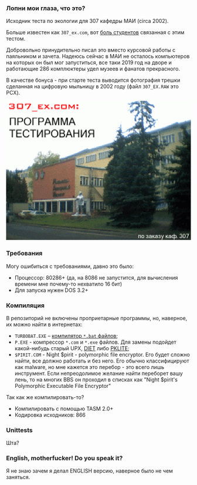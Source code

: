 ### Лопни мои глаза, что это?

Исходник теста по экологии для 307 кафедры МАИ (circa 2002).

Больше известен как `307_ex.com`, вот [боль студентов][1] связанная с этим
тестом.

Добровольно принудительно писал это вместо курсовой работы с паяльником и
зачета.  Надеюсь сейчас в МАИ не осталось компьютеров на которых он был мог
запуститься, все таки 2019 год на дворе и работающие 286 комплюктеры удел
музеев и фанатов прекрасного.

В качестве бонуса - при старте теста выводится фотография трешки сделанная на
цифровую мыльницу в 2002 году (файл `307_EX.RAW` это PCX).

![](307_EX.GIF)

### Требования
Могу ошибиться с требованиями, давно это было:

* Процессор: 80286+ (да, на 8086 не запустится, для вычисления времени
  мне почему-то нехватило 16 бит)
* Для запуска нужен DOS 3.2+

### Компиляция

В репозиторий не включены проприетарные программы, но, наверное, их можно
найти в интернетах:
* `TURBOBAT.EXE` – [компилятор `*.bat` файлов][2];
* `P.EXE` - компрессор `*.com` и  `*.exe` файлов.  Для замены подойдет
  какой-нибудь старый UPX, [DIET][4] либо [PKLITE][3];
* `$PIRIT.COM` - Night $pirit - polymorphic file encryptor.  Его будет сложно
  найти, все должно работать и без него.  Его обычно классифицируют как
  malware, но мне кажется это перебор - это всего лишь инструмент.  Если
  непреодолимое желание найти переборет вашу лень, то на многих BBS он
  проходил в списках как "Night $pirit's Polymorphic Executable File
  Encryptor"

Так как же компилировать-то?

* Компилировать с помощью TASM 2.0+
* Кодировка исходников: 866

### Unittests

Шта?

### English, motherfucker!  Do you speak it?

Я не знаю зачем я делал ENGLISH версию, наверное было не чем заняться.

[1]:http://forum.mai.exler.ru/?s=372984dfb5df0e4d05e1968ebdc0f2c5&topic=6740
[2]:https://archive.org/details/TBT321_ZIP
[3]:http://www.dcee.net/Files/Archiver/pklte150.exe
[4]:http://www.dcee.net/Files/Archiver/diet144.arj